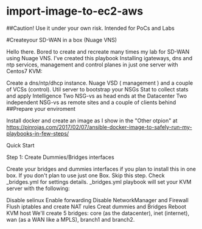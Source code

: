 # import-image-to-ec2-aws
##Caution! Use it under your own risk. Intended for PoCs and Labs

#Createyour SD-WAN in a box (Nuage VNS)

Hello there. Bored to create and recreate many times my lab for SD-WAN using Nuage VNS. I've created this playbook Installing igateways, dns and ntp services, management and control planes in just one server with Centos7 KVM:

Create a dns/ntp/dhcp instance.
Nuage VSD ( management ) and a couple of VCSs (control).
Util server to bootstrap your NSGs
Stat to collect stats and apply Intelligence
Two NSG-vs as head ends at the Datacenter
Two independent NSG-vs as remote sites and a couple of clients behind
##Prepare your enviroment

Install docker and create an image as I show in the "Other otpion" at https://pinrojas.com/2017/02/07/ansible-docker-image-to-safely-run-my-playbooks-in-few-steps/

Quick Start

Step 1: Create Dummies/Bridges interfaces

Create your bridges and dummies interfaces if you plan to install this in one box. If you don't plan to use just one Box. Skip this step. Check _bridges.yml for settings details. _bridges.yml playbook will set your KVM server with the following:

Disable selinux
Enable forwarding
Disable NetworkManager and Firewall
Flush iptables and create NAT rules
Creat dummies and Bridges
Reboot KVM host
We'll create 5 bridges: core (as the datacenter), inet (internet), wan (as a WAN like a MPLS), branch1 and branch2.
